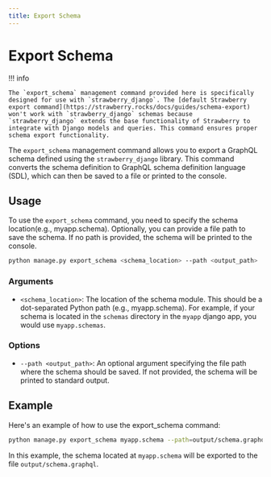 ```yaml
---
title: Export Schema
---
```


# Export Schema

!!! info

    The `export_schema` management command provided here is specifically designed for use with `strawberry_django`. The [default Strawberry export command](https://strawberry.rocks/docs/guides/schema-export) won't work with `strawberry_django` schemas because `strawberry_django` extends the base functionality of Strawberry to integrate with Django models and queries. This command ensures proper schema export functionality.

The `export_schema` management command allows you to export a GraphQL schema defined using the `strawberry_django` library. This command converts the schema definition to GraphQL schema definition language (SDL), which can then be saved to a file or printed to the console.

## Usage

To use the `export_schema` command, you need to specify the schema location(e.g., myapp.schema). Optionally, you can provide a file path to save the schema. If no path is provided, the schema will be printed to the console.

```sh
python manage.py export_schema <schema_location> --path <output_path>
```

### Arguments

- `<schema_location>`: The location of the schema module. This should be a dot-separated Python path (e.g., myapp.schema). For example, if your schema is located in the `schemas` directory in the `myapp` django app, you would use `myapp.schemas`.

### Options

- `--path <output_path>`: An optional argument specifying the file path where the schema should be saved. If not provided, the schema will be printed to standard output.

## Example

Here's an example of how to use the export_schema command:

```sh
python manage.py export_schema myapp.schema --path=output/schema.graphql
```

In this example, the schema located at `myapp.schema` will be exported to the file `output/schema.graphql`.
